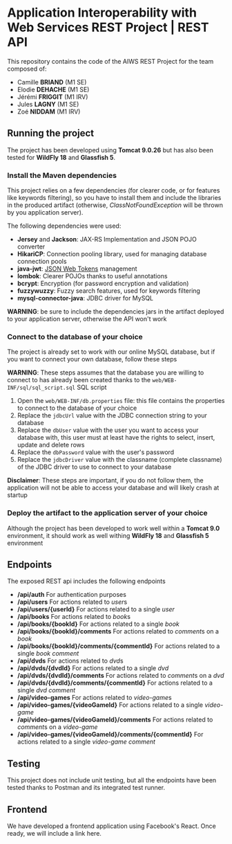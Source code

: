 # Application Interoperability with Web Services REST Project | REST API

This repository contains the code of the AIWS REST Project for the team composed of:
- Camille **BRIAND** (M1 SE)
- Elodie **DEHACHE** (M1 SE)
- Jérémi **FRIGGIT** (M1 IRV)
- Jules **LAGNY** (M1 SE)
- Zoé **NIDDAM** (M1 IRV)

## Running the project

The project has been developed using **Tomcat 9.0.26** but has also been tested for **WildFly 18** and **Glassfish 5**.

### Install the Maven dependencies

This project relies on a few dependencies (for clearer code, or for features like keywords filtering), so you have to install them
and include the libraries in the produced artifact (otherwise, *ClassNotFoundException* will be thrown by you application server).

The following dependencies were used:

- **Jersey** and **Jackson**: JAX-RS Implementation and JSON POJO converter
- **HikariCP**: Connection pooling library, used for managing database connection pools
- **java-jwt**: [JSON Web Tokens](https://jwt.io/) management
- **lombok**: Clearer POJOs thanks to useful annotations
- **bcrypt**: Encryption (for password encryption and validation)
- **fuzzywuzzy**: Fuzzy search features, used for keywords filtering
- **mysql-connector-java**: JDBC driver for MySQL

**WARNING**: be sure to include the dependencies jars in the artifact deployed to your application server, otherwise the API won't work

### Connect to the database of your choice

The project is already set to work with our online MySQL database, but if you want to connect your own database, follow these steps

**WARNING**: These steps assumes that the database you are willing to connect to has already been created thanks to the `web/WEB-INF/sql/sql_script.sql` SQL script

1. Open the `web/WEB-INF/db.properties` file: this file contains the properties to connect to the database of your choice
2. Replace the `jdbcUrl` value with the JDBC connection string to your database
3. Replace the `dbUser` value with the user you want to access your database with, this user must at least have the rights to select, insert, update and delete rows
4. Replace the `dbPassword` value with the user's password
5. Replace the `jdbcDriver` value with the classname (complete classname) of the JDBC driver to use to connect to your database

**Disclaimer**: These steps are important, if you do not follow them, the application will not be able to access your database and will likely crash at startup

### Deploy the artifact to the application server of your choice

Although the project has been developed to work well within a **Tomcat 9.0** environment, it should work as well withing **WildFly 18** and **Glassfish 5** environment

## Endpoints

The exposed REST api includes the following endpoints

- **/api/auth** For authentication purposes
- **/api/users** For actions related to *user*s
- **/api/users/{userId}** For actions related to a single *user*
- **/api/books** For actions related to *book*s
- **/api/books/{bookId}** For actions related to a single *book*
- **/api/books/{bookId}/comments** For actions related to *comment*s on a *book*
- **/api/books/{bookId}/comments/{commentId}** For actions related to a single *book* *comment*
- **/api/dvds** For actions related to *dvd*s
- **/api/dvds/{dvdId}** For actions related to a single *dvd*
- **/api/dvds/{dvdId}/comments** For actions related to *comment*s on a *dvd*
- **/api/dvds/{dvdId}/comments/{commentId}** For actions related to a single *dvd* *comment*
- **/api/video-games** For actions related to *video-game*s
- **/api/video-games/{videoGameId}** For actions related to a single *video-game*
- **/api/video-games/{videoGameId}/comments** For actions related to *comment*s on a *video-game*
- **/api/video-games/{videoGameId}/comments/{commentId}** For actions related to a single *video-game* *comment* 

## Testing

This project does not include unit testing, but all the endpoints have been tested thanks to Postman and its integrated test runner.

## Frontend

We have developed a frontend application using Facebook's React.
Once ready, we will include a link here.
